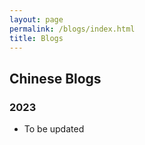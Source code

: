 ```yaml
---
layout: page
permalink: /blogs/index.html
title: Blogs
---
```


## Chinese Blogs

### 2023

- To be updated


 